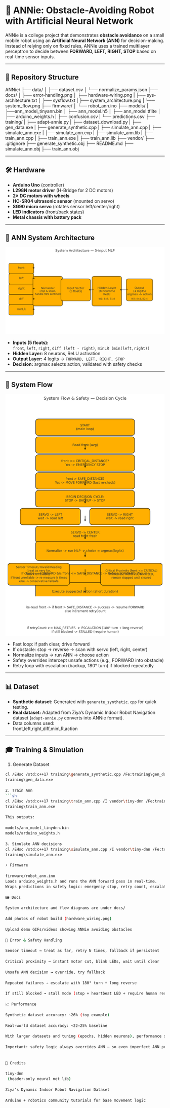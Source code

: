 # 🤖 ANNie: Obstacle-Avoiding Robot with Artificial Neural Network

ANNie is a college project that demonstrates **obstacle avoidance** on a small mobile robot using an **Artificial Neural Network (ANN)** for decision-making.  
Instead of relying only on fixed rules, ANNie uses a trained multilayer perceptron to decide between **FORWARD, LEFT, RIGHT, STOP** based on real-time sensor inputs.

---

## 📂 Repository Structure

ANNie/
├── data/
│   ├── dataset.csv
│   └── normalize_params.json
├── docs/
│   ├── error-handling.png
│   ├── hardware-wiring.png
|   ├── sys-architecture.txt
│   ├── sysflow.txt
|   ├── system_architecture.png
|   └── system_flow.png
├── firmware/
│   └── robot_ann.ino
├── models/
|   ├──ann_model_tinyann.bin
│   ├── ann_model.h5
│   ├── ann_model.tflite
│   ├── arduino_weights.h
|   ├── confusion.csv
|   └── predictions.csv
├── training/
|   ├── adapt-annie.py
|   ├── dataset_download.py
|   ├── gen_data.exe
|   ├── generate_synthetic.cpp
|   ├── simulate_ann.cpp
|   ├── simulate_ann.exe
|   ├── simulate_ann.exp
|   ├── simulate_ann.lib
|   ├── train_ann.cpp
|   ├── train_ann.exe
|   ├── train_ann.lib
├── vendor/
├── .gitignore
├── generate_synthetic.obj
├── README.md
├── simulate_ann.obj
├── train_ann.obj


---

## 🛠️ Hardware

- **Arduino Uno** (controller)  
- **L298N motor driver** (H-Bridge for 2 DC motors)  
- **2× DC motors with wheels**  
- **HC-SR04 ultrasonic sensor** (mounted on servo)  
- **SG90 micro servo** (rotates sensor left/center/right)  
- **LED indicators** (front/back states)  
- **Metal chassis with battery pack**

---

## 🧠 ANN System Architecture

![System Architecture](docs/system_architecture.png)

- **Inputs (5 floats):**  
  `front`, `left`, `right`, `diff (left - right)`, `minLR (min(left,right))`  
- **Hidden Layer:** 8 neurons, ReLU activation  
- **Output Layer:** 4 logits → `FORWARD, LEFT, RIGHT, STOP`  
- **Decision:** argmax selects action, validated with safety checks

---

## 🔄 System Flow

![System Flow](docs/system_flow.png)

- Fast loop: if path clear, drive forward  
- If obstacle: stop → reverse → scan with servo (left, right, center)  
- Normalize inputs → run ANN → choose action  
- Safety overrides intercept unsafe actions (e.g., FORWARD into obstacle)  
- Retry loop with escalation (backup, 180° turn) if blocked repeatedly

---

## 📊 Dataset

- **Synthetic dataset:** Generated with `generate_synthetic.cpp` for quick testing.  
- **Real dataset:** Adapted from Ziya’s Dynamic Indoor Robot Navigation dataset (`adapt-annie.py` converts into ANNie format).  
- Data columns used:  
front,left,right,diff,minLR,action

---

## 🎓 Training & Simulation

1. Generate Dataset
``` sh
cl /EHsc /std:c++17 training\generate_synthetic.cpp /Fe:training\gen_data.exe
training\gen_data.exe

2. Train Ann
```sh
cl /EHsc /std:c++17 training\train_ann.cpp /I vendor\tiny-dnn /Fe:training\train_ann.exe
training\train_ann.exe

This outputs:

models/ann_model_tinydnn.bin
models/arduino_weights.h

3. Simulate ANN decisions
cl /EHsc /std:c++17 training\simulate_ann.cpp /I vendor\tiny-dnn /Fe:training\simulate_ann.exe
training\simulate_ann.exe

⚡ Firmware

firmware/robot_ann.ino
Loads arduino_weights.h and runs the ANN forward pass in real-time.
Wraps predictions in safety logic: emergency stop, retry count, escalation, sensor timeout handling.

🖼️ Docs

System architecture and flow diagrams are under docs/

Add photos of robot build (hardware_wiring.png)

Upload demo GIFs/videos showing ANNie avoiding obstacles

🚨 Error & Safety Handling

Sensor timeout → treat as far, retry N times, fallback if persistent

Critical proximity → instant motor cut, blink LEDs, wait until clear

Unsafe ANN decision → override, try fallback

Repeated failures → escalate with 180° turn + long reverse

If still blocked → stall mode (stop + heartbeat LED + require human reset)

📈 Performance

Synthetic dataset accuracy: ~26% (toy example)

Real-world dataset accuracy: ~22–25% baseline

With larger datasets and tuning (epochs, hidden neurons), performance should improve.

Important: safety logic always overrides ANN — so even imperfect ANN predictions won’t cause collisions.


🙌 Credits

tiny-dnn
 (header-only neural net lib)

Ziya’s Dynamic Indoor Robot Navigation Dataset

Arduino + robotics community tutorials for base movement logic
